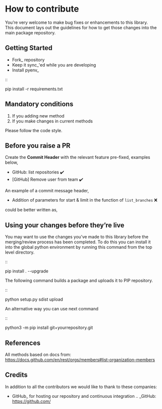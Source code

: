 How to contribute
=================

You’re very welcome to make bug fixes or enhancements to this library.
This document lays out the guidelines for how to get those changes into
the main package repository.

Getting Started
---------------

* Fork_ repository
* Keep it sync_'ed while you are developing
* Install pyenv_

::

   pip install -r requirements.txt


Mandatory conditions
--------------------

1. If you adding new method
2. If you make changes in current methods

Please follow the code style.


Before you raise a PR
---------------------

Create the **Commit Header** with the relevant feature pre-fixed, examples below,

* GitHub: list repositories           :heavy_check_mark:
* [GitHub] Remove user from team       :heavy_check_mark:

An example of a commit message header,

* Addition of parameters for start & limit in the function of `list_branches`      :x:

could be better written as,


Using your changes before they’re live
--------------------------------------

You may want to use the changes you’ve made to this library before the
merging/review process has been completed. To do this you can install it
into the global python environment by running this command from the top
level directory.

::

   pip install . --upgrade

The following command builds a package and uploads it to PIP repository.

::

   python setup.py sdist upload

An alternative way you can use next command

::

   python3 -m pip install git+yourrepository.git


References
----------

All methods based on docs from: https://docs.github.com/en/rest/orgs/members#list-organization-members


Credits
-------
In addition to all the contributors we would like to thank to these companies:

* GitHub_ for hosting our repository and continuous integration
.. _GitHub: https://github.com/
